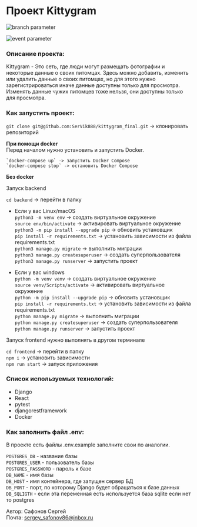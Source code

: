 # Проект Kittygram

![branch parameter](https://github.com/SerVik888/kittygram_final/actions/workflows/main.yml/badge.svg?branch=main)

![event parameter](https://github.com/SerVik888/kittygram_final/actions/workflows/main.yml/badge.svg?event=push)

### Описание проекта:
Kittygram - Это сеть, где люди могут размещать фотографии и некоторые данные о своих питомцах. Здесь можно добавить, изменить или удалить данные о своих питомцах, но для этого нужно зарегистрироваться иначе данные доступны только для просмотра. Изменять данные чужих питомцев тоже нельзя, они доступны только для просмотра.

### Как запустить проект:
`git clone git@github.com:SerVik888/kittygram_final.git` -> клонировать репозиторий

**При помощи docker**\
    Перед началом нужно установить и запустить Docker.

    `docker-compose up` -> запустить Docker Compose
    `docker-compose stop` -> остановить Docker Compose

**Без docker**

Запуск backend

`cd backend` -> перейти в папку

* Если у вас Linux/macOS\
    `python3 -m venv env` -> создать виртуальное окружение\
    `source env/bin/activate` -> активировать виртуальное окружение\
    `python3 -m pip install --upgrade pip` -> обновить установщик\
    `pip install -r requirements.txt` -> установить зависимости из файла requirements.txt\
    `python3 manage.py migrate` -> выполнить миграции\
    `python3 manage.py createsuperuser` -> создать суперпользователя\
    `python3 manage.py runserver` -> запустить проект

* Если у вас windows\
    `python -m venv venv` -> создать виртуальное окружение\
    `source venv/Scripts/activate` -> активировать виртуальное окружение\
    `python -m pip install --upgrade pip` -> обновить установщик\
    `pip install -r requirements.txt` -> установить зависимости из файла requirements.txt\
    `python manage.py migrate` -> выполнить миграции\
    `python manage.py createsuperuser` -> создать суперпользователя\
    `python manage.py runserver` -> запустить проект

Запуск frontend нужно выполнять в другом терминале

`cd frontend` -> перейти в папку\
`npm i` -> установить зависимости\
`npm run start` -> запуск приложения

### Cписок используемых технологий:

- Django
- React
- pytest
- djangorestframework
- Docker

### Как заполнить файл .env:
В проекте есть файлы .env.example заполните свои по аналогии.

`POSTGRES_DB` - название базы\
`POSTGRES_USER` - пользователь базы\
`POSTGRES_PASSWORD` - пароль к базе\
`DB_NAME` - имя базы\
`DB_HOST` - имя контейнера, где запущен сервер БД\
`DB_PORT` - порт, по которому Django будет обращаться к базе данных
`DB_SQLIGTH` - если эта переменная есть используется база sqlite если нет то postgres


Автор: Сафонов Сергей\
Почта: [sergey_safonov86@inbox.ru](mailto:sergey_safonov86@inbox.ru)
